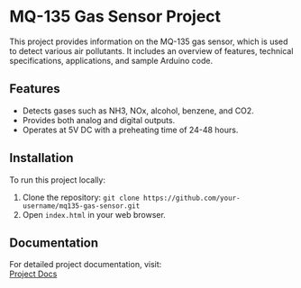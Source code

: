 # MQ-135 Gas Sensor Project

This project provides information on the MQ-135 gas sensor, which is used to detect various air pollutants. It includes an overview of features, technical specifications, applications, and sample Arduino code.

## Features

- Detects gases such as NH3, NOx, alcohol, benzene, and CO2.
- Provides both analog and digital outputs.
- Operates at 5V DC with a preheating time of 24-48 hours.

## Installation

To run this project locally:

1. Clone the repository: `git clone https://github.com/your-username/mq135-gas-sensor.git`
2. Open `index.html` in your web browser.

## Documentation

For detailed project documentation, visit:  
[Project Docs](https://docs.google.com/document/d/1ycSrD5aEMXP8b4iOWRAaYxe6nc4VWNXuJbO2A38YOls/edit?tab=t.0)
